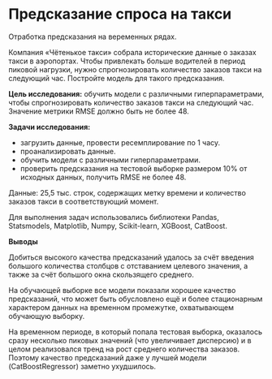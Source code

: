 # Предсказание спроса на такси

Отработка предсказания на веременных рядах.

Компания «Чётенькое такси» собрала исторические данные о заказах такси в аэропортах. Чтобы привлекать больше водителей в период пиковой нагрузки, нужно спрогнозировать количество заказов такси на следующий час. Постройте модель для такого предсказания.

**Цель исследования:** обучить модели с различными гиперпараметрами, чтобы спрогнозировать количество заказов такси на следующий час. Значение метрики RMSE должно быть не более 48.

**Задачи исследования:**
* загрузить данные, провести ресемплирование по 1 часу.
* проанализировать данные.
* обучить модели с различными гиперпараметрами.
* проверить предсказания на тестовой выборке размером 10% от исходных данных, получить RMSE не более 48.

Данные: 25,5 тыс. строк, содержащих метку времени и количество заказов такси в соответствующий момент.

Для выполнения задач использовались библиотеки Pandas, Statsmodels, Matplotlib, Numpy, Scikit-learn, XGBoost, CatBoost.

**Выводы**

Добиться высокого качества предсказаний удалось за счёт введения большого количества столбцов с отставанием целевого значения, а также за счёт большого окна скользящего среднего.

На обучающей выборке все модели показали хорошее качество предсказаний, что может быть обусловлено ещё и более стационарным характером данных на временном промежутке, охватывающем обучающую выборку.

На временном периоде, в который попала тестовая выборка, оказалось сразу несколько пиковых значений (что увеличивает дисперсию) и в целом реализовался тренд на рост среднего количества заказов. Поэтому качество предсказаний даже у лучшей модели (CatBoostRegressor) заметно ухудшилось.
